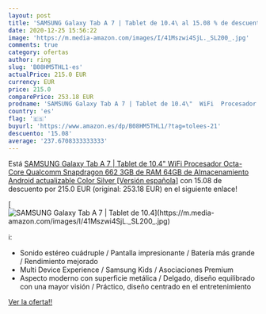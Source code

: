 ```yaml
---
layout: post
title: 'SAMSUNG Galaxy Tab A 7 | Tablet de 10.4\ al 15.08 % de descuento'
date: 2020-12-25 15:56:22
image: 'https://m.media-amazon.com/images/I/41Mszwi4SjL._SL200_.jpg'
comments: true
category: ofertas
author: ring
slug: 'B08HM5THL1-es'
actualPrice: 215.0 EUR
currency: EUR
price: 215.0
comparePrice: 253.18 EUR
prodname: 'SAMSUNG Galaxy Tab A 7 | Tablet de 10.4\"  WiFi  Procesador Octa-Core Qualcomm Snapdragon 662  3GB de RAM  64GB de Almacenamiento  Android actualizable  Color Silver [Versión española]'
country: 'es'
flag: '🇪🇸'
buyurl: 'https://www.amazon.es/dp/B08HM5THL1/?tag=tolees-21'
descuento: '15.08'
average: '237.6708333333333'
---
```


Está [SAMSUNG Galaxy Tab A 7 | Tablet de 10.4\"  WiFi  Procesador Octa-Core Qualcomm Snapdragon 662  3GB de RAM  64GB de Almacenamiento  Android actualizable  Color Silver [Versión española]](https://www.amazon.es/dp/B08HM5THL1/?tag=tolees-21) con 15.08 de descuento por 215.0 EUR (original: 253.18 EUR) en el siguiente enlace!

[![SAMSUNG Galaxy Tab A 7 | Tablet de 10.4\](https://m.media-amazon.com/images/I/41Mszwi4SjL._SL200_.jpg)](https://www.amazon.es/dp/B08HM5THL1/?tag=tolees-21)

ℹ️:

- Sonido estéreo cuádruple / Pantalla impresionante / Batería más grande / Rendimiento mejorado
- Multi Device Experience / Samsung Kids / Asociaciones Premium
- Aspecto moderno con superficie metálica / Delgado, diseño equilibrado con una mayor visión / Práctico, diseño centrado en el entretenimiento

[Ver la oferta!!](https://www.amazon.es/dp/B08HM5THL1/?tag=tolees-21)
